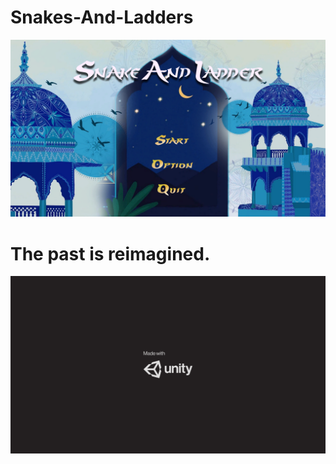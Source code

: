 # Snakes-And-Ladders  
![Alt text](Images/INTRO.png?raw=true "Main Screen")
# The past is reimagined.
![Alt text](Images/Unity.png?raw=true "Launch")
